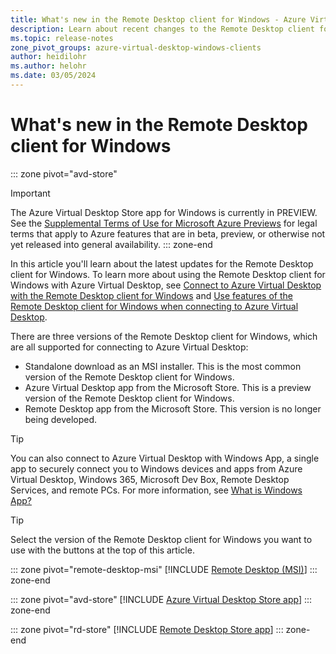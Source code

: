 ```yaml
---
title: What's new in the Remote Desktop client for Windows - Azure Virtual Desktop
description: Learn about recent changes to the Remote Desktop client for Windows
ms.topic: release-notes
zone_pivot_groups: azure-virtual-desktop-windows-clients
author: heidilohr
ms.author: helohr
ms.date: 03/05/2024
---
```


# What's new in the Remote Desktop client for Windows

::: zone pivot="avd-store"
> [!IMPORTANT]
> The Azure Virtual Desktop Store app for Windows is currently in PREVIEW.
> See the [Supplemental Terms of Use for Microsoft Azure Previews](https://azure.microsoft.com/support/legal/preview-supplemental-terms/) for legal terms that apply to Azure features that are in beta, preview, or otherwise not yet released into general availability.
::: zone-end

In this article you'll learn about the latest updates for the Remote Desktop client for Windows. To learn more about using the Remote Desktop client for Windows with Azure Virtual Desktop, see [Connect to Azure Virtual Desktop with the Remote Desktop client for Windows](users/connect-windows.md) and [Use features of the Remote Desktop client for Windows when connecting to Azure Virtual Desktop](users/client-features-windows.md).

There are three versions of the Remote Desktop client for Windows, which are all supported for connecting to Azure Virtual Desktop:

- Standalone download as an MSI installer. This is the most common version of the Remote Desktop client for Windows.
- Azure Virtual Desktop app from the Microsoft Store. This is a preview version of the Remote Desktop client for Windows.
- Remote Desktop app from the Microsoft Store. This version is no longer being developed. 

> [!TIP]
> You can also connect to Azure Virtual Desktop with Windows App, a single app to securely connect you to Windows devices and apps from Azure Virtual Desktop, Windows 365, Microsoft Dev Box, Remote Desktop Services, and remote PCs. For more information, see [What is Windows App?](/windows-app/overview)

> [!TIP]
> Select the version of the Remote Desktop client for Windows you want to use with the buttons at the top of this article.

::: zone pivot="remote-desktop-msi"
[!INCLUDE [Remote Desktop (MSI)](./includes/include-whats-new-client-windows-remote-desktop-msi.md)]
::: zone-end

::: zone pivot="avd-store"
[!INCLUDE [Azure Virtual Desktop Store app](./includes/include-whats-new-client-windows-avd-store.md)]
::: zone-end

::: zone pivot="rd-store"
[!INCLUDE [Remote Desktop Store app](./includes/include-whats-new-client-microsoft-store.md)]
::: zone-end

